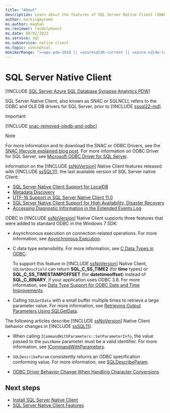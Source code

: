 ```yaml
---
title: "About"
description: Learn about the features of SQL Server Native Client (SNAC). SQL Server Native Client refers to ODBC and OLE DB drivers for SQL Server.
author: markingmyname
ms.author: maghan
ms.reviewer: randolphwest
ms.date: 08/02/2023
ms.service: sql
ms.subservice: native-client
ms.topic: conceptual
monikerRange: ">=aps-pdw-2016 || =azuresqldb-current || =azure-sqldw-latest || >=sql-server-2016 || >=sql-server-linux-2017 || =azuresqldb-mi-current"
---
```

# SQL Server Native Client

[!INCLUDE [SQL Server Azure SQL Database Synapse Analytics PDW](../../includes/applies-to-version/sql-asdb-asdbmi-asa-pdw.md)]

SQL Server Native Client, also known as SNAC or SQLNCLI, refers to the ODBC and OLE DB drivers for SQL Server, prior to [!INCLUDE [sssql22-md](../../includes/sssql22-md.md)].

> [!IMPORTANT]  
> [!INCLUDE [snac-removed-oledb-and-odbc](../../includes/snac-removed-oledb-and-odbc.md)]

> [!NOTE]  
> For more information and to download the SNAC or ODBC Drivers, see the [SNAC lifecycle explained blog post](/archive/blogs/sqlreleaseservices/snac-lifecycle-explained). For more information on ODBC Driver for SQL Server, see [Microsoft ODBC Driver for SQL Server](../../connect/odbc/microsoft-odbc-driver-for-sql-server.md).

Information on the [!INCLUDE [ssNoVersion](../../includes/ssnoversion-md.md)] Native Client features released with [!INCLUDE [ssSQL11](../../includes/sssql11-md.md)], the last available version of SQL Server native Client:

- [SQL Server Native Client Support for LocalDB](features/sql-server-native-client-support-for-localdb.md)
- [Metadata Discovery](features/metadata-discovery.md)
- [UTF-16 Support in SQL Server Native Client 11.0](features/utf-16-support-in-sql-server-native-client-11-0.md)
- [SQL Server Native Client Support for High Availability, Disaster Recovery](features/sql-server-native-client-support-for-high-availability-disaster-recovery.md)
- [Accessing Diagnostic Information in the Extended Events Log](features/accessing-diagnostic-information-in-the-extended-events-log.md)

ODBC in [!INCLUDE [ssNoVersion](../../includes/ssnoversion-md.md)] Native Client supports three features that were added to standard ODBC in the Windows 7 SDK:

- Asynchronous execution on connection-related operations. For more information, see [Asynchronous Execution](../../odbc/reference/develop-app/asynchronous-execution-polling-method.md).

- C data type extensibility. For more information, see [C Data Types in ODBC](../../odbc/reference/develop-app/c-data-types-in-odbc.md).

  To support this feature in [!INCLUDE [ssNoVersion](../../includes/ssnoversion-md.md)] Native Client, `SQLGetDescField` can return **SQL_C_SS_TIME2** (for **time** types) or **SQL_C_SS_TIMESTAMPOFFSET** (for **datetimeoffset**) instead of **SQL_C_BINARY**, if your application uses ODBC 3.8. For more information, see [Data Type Support for ODBC Date and Time Improvements](../native-client-odbc-date-time/data-type-support-for-odbc-date-and-time-improvements.md).

- Calling `SQLGetData` with a small buffer multiple times to retrieve a large parameter value. For more information, see [Retrieving Output Parameters Using SQLGetData](../../odbc/reference/develop-app/retrieving-output-parameters-using-sqlgetdata.md).

The following articles describe [!INCLUDE [ssNoVersion](../../includes/ssnoversion-md.md)] Native Client behavior changes in [!INCLUDE [ssSQL11](../../includes/sssql11-md.md)].

- When calling `ICommandWithParameters::SetParameterInfo`, the value passed to the `pwszName` parameter must be a valid identifier. For more information, see [ICommandWithParameters](../native-client-ole-db-interfaces/icommandwithparameters.md).

- `SQLDescribeParam` consistently returns an ODBC specification conforming value. For more information, see [SQLDescribeParam](../native-client-odbc-api/sqldescribeparam.md).

- [ODBC Driver Behavior Change When Handling Character Conversions](features/odbc-driver-behavior-change-when-handling-character-conversions.md)

## Next steps

- [Install SQL Server Native Client](applications/installing-sql-server-native-client.md)
- [SQL Server Native Client Features](features/sql-server-native-client-features.md)
